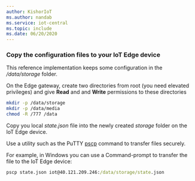 ```yaml
---
author: KishorIoT
ms.author: nandab
ms.service: iot-central
ms.topic: include
ms.date: 06/20/2020
---
```


### Copy the configuration files to your IoT Edge device

This reference implementation keeps some configuration in the */data/storage* folder.

On the Edge gateway, create two directories from root (you need elevated privileges) and give **Read** and and **Write** permissions to these directories

```bash
mkdir -p /data/storage
mkdir -p /data/media
chmod -R /777 /data
```

Copy you local *state.json* file into the newly created *storage* folder on the IoT Edge device.

Use a utility such as the PuTTY [pscp](https://www.chiark.greenend.org.uk/~sgtatham/putty/latest.html) command to transfer files securely.

For example, in Windows you can use a Command-prompt to transfer the file to the IoT Edge device:

```cmd
pscp state.json iot@40.121.209.246:/data/storage/state.json
```
